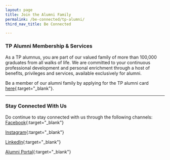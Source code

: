 ```yaml
---
layout: page
title: Join the Alumni Family
permalink: /be-connected/tp-alumni/
third_nav_title: Be Connected

---
```


### TP Alumni Membership & Services

As a TP alumnus, you are part of our valued family of more than 100,000 graduates from all walks of life. We are committed to your continuous professional development and personal enrichment through a host of benefits, privileges and services, available exclusively for alumni.

Be a member of our alumni family by applying for the TP alumni card [here](https://form.gov.sg/#!/5d89d16e0c67f000120cfdf2){:target="_blank"}.

---

### Stay Connected With Us

Do continue to stay connected with us through the following channels:
[Facebook](https://www.facebook.com/temasekpolyalumni){:target="_blank"}

[Instagram](https://www.instagram.com/temasekpolyalumni/){:target="_blank"}

[LinkedIn](https://www.linkedin.com/school/temasek-polytechnic/mycompany/){:target="_blank"}

[Alumni Portal](https://www.tp.edu.sg/alumni){:target="_blank"}
